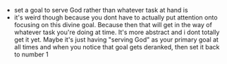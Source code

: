   * set a goal to serve God rather than whatever task at hand is
  * it's weird though because you dont have to actually put attention onto focusing on this divine goal. Because then that will get in the way of whatever task you're doing at time. It's more abstract and i dont totally get it yet. Maybe it's just having "serving God" as your primary goal at all times and when you notice that goal gets deranked, then set it back to number 1
